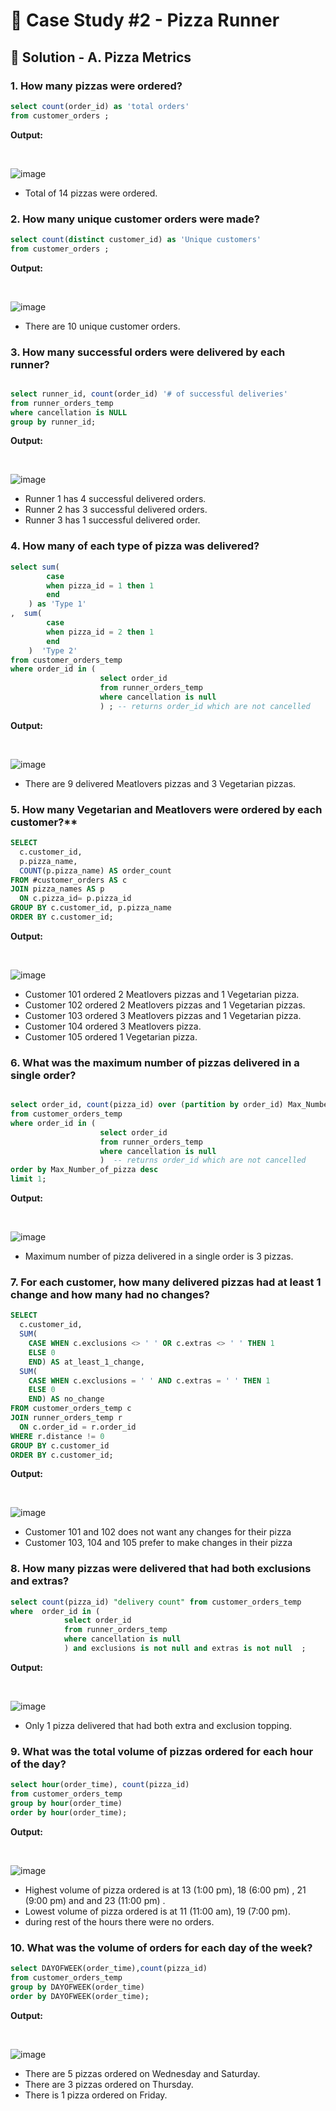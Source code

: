 # 🍕 Case Study #2 - Pizza Runner

## 🍝 Solution - A. Pizza Metrics

### 1. How many pizzas were ordered?

````sql
select count(order_id) as 'total orders' 
from customer_orders ;

````

**Output:**

</br>

![image](https://user-images.githubusercontent.com/40135948/147532634-b3fe22fa-bc73-4666-9687-5568eacf4933.png)




- Total of 14 pizzas were ordered.

### 2. How many unique customer orders were made?

````sql
select count(distinct customer_id) as 'Unique customers'
from customer_orders ;
````

**Output:**

</br>


![image](https://user-images.githubusercontent.com/40135948/147532739-dd3e4ff6-f9e6-4494-a1df-e2520ae4bb91.png)


- There are 10 unique customer orders.

### 3. How many successful orders were delivered by each runner?

````sql

select runner_id, count(order_id) '# of successful deliveries'
from runner_orders_temp 
where cancellation is NULL 
group by runner_id;
````

**Output:**

</br>


![image](https://user-images.githubusercontent.com/40135948/147532876-338a6af6-f66f-4734-93c4-2c9da4bb01e9.png)


- Runner 1 has 4 successful delivered orders.
- Runner 2 has 3 successful delivered orders.
- Runner 3 has 1 successful delivered order.

### 4. How many of each type of pizza was delivered?

````sql
select sum(
		case 
        when pizza_id = 1 then 1
        end
	) as 'Type 1'
,  sum(
		case 
        when pizza_id = 2 then 1
        end
	)  'Type 2' 
from customer_orders_temp  
where order_id in (
					select order_id 
                    from runner_orders_temp 
                    where cancellation is null
                    ) ; -- returns order_id which are not cancelled 
````

**Output:**

</br>


![image](https://user-images.githubusercontent.com/40135948/147532928-f98767e8-2b9c-4994-9ea1-57ca3a6dc73f.png)


- There are 9 delivered Meatlovers pizzas and 3 Vegetarian pizzas.

### 5. How many Vegetarian and Meatlovers were ordered by each customer?**

````sql
SELECT 
  c.customer_id, 
  p.pizza_name, 
  COUNT(p.pizza_name) AS order_count
FROM #customer_orders AS c
JOIN pizza_names AS p
  ON c.pizza_id= p.pizza_id
GROUP BY c.customer_id, p.pizza_name
ORDER BY c.customer_id;
````

**Output:**

</br>


![image](https://user-images.githubusercontent.com/40135948/147532984-7139fb5d-0088-4769-8653-86b0c50a1c89.png)



- Customer 101 ordered 2 Meatlovers pizzas and 1 Vegetarian pizza.
- Customer 102 ordered 2 Meatlovers pizzas and 1 Vegetarian pizzas.
- Customer 103 ordered 3 Meatlovers pizzas and 1 Vegetarian pizza.
- Customer 104 ordered 3 Meatlovers pizza.
- Customer 105 ordered 1 Vegetarian pizza.

### 6. What was the maximum number of pizzas delivered in a single order?

````sql

select order_id, count(pizza_id) over (partition by order_id) Max_Number_of_pizza
from customer_orders_temp
where order_id in (
					select order_id 
                    from runner_orders_temp 
                    where cancellation is null
                    )  -- returns order_id which are not cancelled 
order by Max_Number_of_pizza desc 
limit 1;

````

**Output:**

</br>


![image](https://user-images.githubusercontent.com/40135948/147532995-2571dccb-dca8-4fbd-9bd4-1d82b90d8bea.png)



- Maximum number of pizza delivered in a single order is 3 pizzas.

### 7. For each customer, how many delivered pizzas had at least 1 change and how many had no changes?

````sql
SELECT 
  c.customer_id,
  SUM(
    CASE WHEN c.exclusions <> ' ' OR c.extras <> ' ' THEN 1
    ELSE 0
    END) AS at_least_1_change,
  SUM(
    CASE WHEN c.exclusions = ' ' AND c.extras = ' ' THEN 1 
    ELSE 0
    END) AS no_change
FROM customer_orders_temp c
JOIN runner_orders_temp r
  ON c.order_id = r.order_id
WHERE r.distance != 0
GROUP BY c.customer_id
ORDER BY c.customer_id;
````

**Output:**

</br>


![image](https://user-images.githubusercontent.com/40135948/147535292-0a910a84-f3c6-45ac-b630-9235536bde90.png)


- Customer 101 and 102 does not want any changes for their pizza
- Customer 103, 104 and 105 prefer  to make changes in their pizza

### 8. How many pizzas were delivered that had both exclusions and extras?

````sql
select count(pizza_id) "delivery count" from customer_orders_temp 
where  order_id in (
			select order_id 
            from runner_orders_temp 
            where cancellation is null
            ) and exclusions is not null and extras is not null  ;
````

**Output:**

</br>


![image](https://user-images.githubusercontent.com/40135948/147535365-7b4ff13c-c175-49d6-8d52-03b5fe8945c5.png)



- Only 1 pizza delivered that had both extra and exclusion topping.

### 9. What was the total volume of pizzas ordered for each hour of the day?

````sql
select hour(order_time), count(pizza_id) 
from customer_orders_temp 
group by hour(order_time) 
order by hour(order_time);
````

**Output:**

</br>


![image](https://user-images.githubusercontent.com/40135948/147535687-530b3f07-cdbf-4484-a493-85f638acd0c2.png)



- Highest volume of pizza ordered is at 13 (1:00 pm), 18 (6:00 pm) , 21 (9:00 pm) and and 23 (11:00 pm) .
- Lowest volume of pizza ordered is at 11 (11:00 am), 19 (7:00 pm).
- during rest of the hours there were no orders.

### 10. What was the volume of orders for each day of the week?

````sql
select DAYOFWEEK(order_time),count(pizza_id)  
from customer_orders_temp 
group by DAYOFWEEK(order_time)
order by DAYOFWEEK(order_time);
````

**Output:**

</br>


![image](https://user-images.githubusercontent.com/40135948/147535707-fa76de8e-4f08-488f-8396-7461456178bd.png)




- There are 5 pizzas ordered on Wednesday and Saturday.
- There are 3 pizzas ordered on Thursday.
- There is 1 pizza ordered on Friday.



